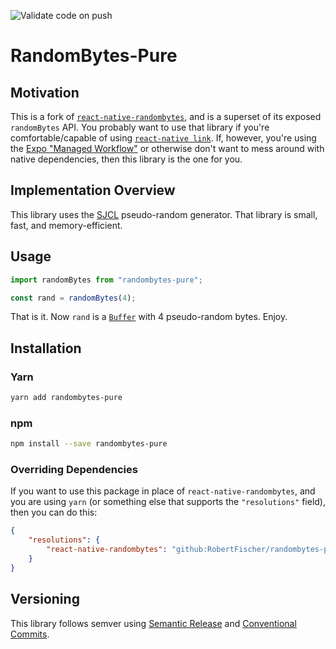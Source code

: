 <!-- @format -->

![Validate code on push](https://github.com/RobertFischer/react-native-randombytes/workflows/Validate%20code%20on%20push/badge.svg)

# RandomBytes-Pure

## Motivation

This is a fork of [`react-native-randombytes`](https://www.npmjs.com/package/react-native-randombytes), and is a superset of its exposed `randomBytes` API.
You probably want to use that library if you're comfortable/capable of using
[`react-native link`](https://reactnative.dev/docs/linking-libraries-ios#automatic-linking). If, however, you're using the
[Expo "Managed Workflow"](https://docs.expo.io/introduction/managed-vs-bare/#managed-workflow) or otherwise don't want to mess around with native dependencies, then this library is
the one for you.

## Implementation Overview

This library uses the [SJCL](https://bitwiseshiftleft.github.io/sjcl/) pseudo-random generator. That library is small, fast, and memory-efficient.

## Usage

```js
import randomBytes from "randombytes-pure";

const rand = randomBytes(4);
```

That is it. Now `rand` is a [`Buffer`](https://www.npmjs.com/package/buffer) with 4 pseudo-random bytes. Enjoy.

## Installation

### Yarn

```bash
yarn add randombytes-pure
```

### npm

```bash
npm install --save randombytes-pure
```

### Overriding Dependencies

If you want to use this package in place of `react-native-randombytes`, and you are using `yarn` (or something else that supports the `"resolutions"` field), then you can do this:

```json
{
	"resolutions": {
		"react-native-randombytes": "github:RobertFischer/randombytes-pure#v4.1.0"
	}
}
```

## Versioning

This library follows semver using [Semantic Release](https://semantic-release.gitbook.io/semantic-release/) and [Conventional Commits](https://www.conventionalcommits.org/).
